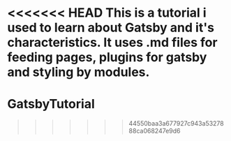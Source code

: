 <<<<<<< HEAD
This is a tutorial i used to learn about Gatsby and it's characteristics. It uses .md files for feeding pages, plugins for gatsby and styling by modules.
=======
# GatsbyTutorial
>>>>>>> 44550baa3a677927c943a5327888ca068247e9d6
